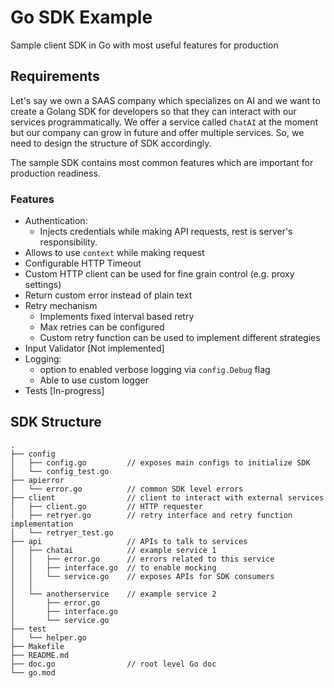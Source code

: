 # Go SDK Example
Sample client SDK in Go with most useful features for production

## Requirements
Let's say we own a SAAS company which specializes on AI and we want to create a Golang SDK for developers so that they can interact with our services programmatically.
We offer a service called `ChatAI` at the moment but our company can grow in future and offer multiple services. So, we need to design the structure of SDK accordingly.

The sample SDK contains most common features which are important for production readiness.
### Features
- Authentication:
  - Injects credentials while making API requests, rest is server's responsibility.
- Allows to use `context` while making request
- Configurable HTTP Timeout
- Custom HTTP client can be used for fine grain control (e.g. proxy settings)
- Return custom error instead of plain text
- Retry mechanism
  - Implements fixed interval based retry
  - Max retries can be configured
  - Custom retry function can be used to implement different strategies
- Input Validator [Not implemented]
- Logging:
  - option to enabled verbose logging via `config.Debug` flag
  - Able to use custom logger
- Tests [In-progress]

## SDK Structure
```
.
├── config
│   ├── config.go         // exposes main configs to initialize SDK
│   └── config_test.go
├── apierror
│   └── error.go          // common SDK level errors
├── client                // client to interact with external services
│   ├── client.go         // HTTP requester
│   ├── retryer.go        // retry interface and retry function implementation
│   └── retryer_test.go
├── api                   // APIs to talk to services
│   ├── chatai            // example service 1
│   │   ├── error.go      // errors related to this service
│   │   ├── interface.go  // to enable mocking
│   │   └── service.go    // exposes APIs for SDK consumers
│   │
│   └── anotherservice    // example service 2
│       ├── error.go
│       ├── interface.go
│       └── service.go
├── test
│   └── helper.go
├── Makefile
├── README.md
├── doc.go                // root level Go doc
└── go.mod
```

